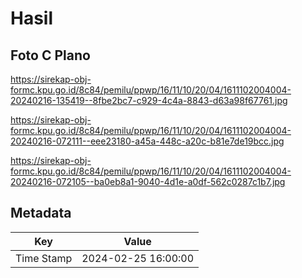 # Hasil

## Foto C Plano

https://sirekap-obj-formc.kpu.go.id/8c84/pemilu/ppwp/16/11/10/20/04/1611102004004-20240216-135419--8fbe2bc7-c929-4c4a-8843-d63a98f67761.jpg

https://sirekap-obj-formc.kpu.go.id/8c84/pemilu/ppwp/16/11/10/20/04/1611102004004-20240216-072111--eee23180-a45a-448c-a20c-b81e7de19bcc.jpg

https://sirekap-obj-formc.kpu.go.id/8c84/pemilu/ppwp/16/11/10/20/04/1611102004004-20240216-072105--ba0eb8a1-9040-4d1e-a0df-562c0287c1b7.jpg


## Metadata

| Key        | Value               |
| ---------- | ------------------- |
| Time Stamp | 2024-02-25 16:00:00 |



